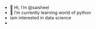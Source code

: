 - 👋 Hi, I’m @saisheel
- 👀 I’m currently learning world of python
- iam interested in data science 
-

<!---
saisheel/saisheel is a ✨ special ✨ repository because its `README.md` (this file) appears on your GitHub profile.
You can click the Preview link to take a look at your changes.
--->
